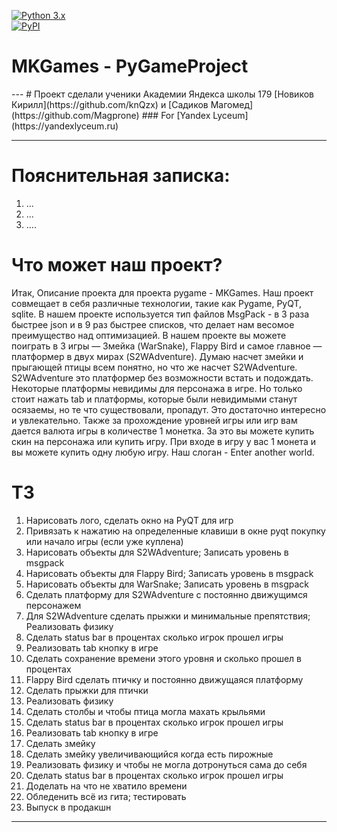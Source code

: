 <a target="_blank" rel="noopener noreferrer" href="https://camo.githubusercontent.com/ef3892af739fbe7080947664c6e20d9fbf160facc87e77b6f43267d6be840cba/68747470733a2f2f696d672e736869656c64732e696f2f707970692f707976657273696f6e732f766b5f6170692e737667"><img src="https://camo.githubusercontent.com/ef3892af739fbe7080947664c6e20d9fbf160facc87e77b6f43267d6be840cba/68747470733a2f2f696d672e736869656c64732e696f2f707970692f707976657273696f6e732f766b5f6170692e737667" alt="Python 3.x" style="max-width: 100%;"></a><br>
<a href="#"><img src="https://camo.githubusercontent.com/38f5db5524ba43e7262dfbca1f7d3631ba127fb1596785dfd707d5fc671821c9/687474703a2f2f466f7254686542616467652e636f6d2f696d616765732f6261646765732f6d6164652d776974682d707974686f6e2e737667" alt="PyPI" data-canonical-src="http://ForTheBadge.com/images/badges/made-with-python.svg" style="max-width: 100%;"></a>
<h1>MKGames - PyGameProject</h1>
---
# Проект сделали ученики Академии Яндекса школы 179 [Новиков Кирилл](https://github.com/knQzx) и [Садиков Магомед](https://github.com/Magprone)
### For [Yandex Lyceum](https://yandexlyceum.ru)

---
# Пояснительная записка:
1. ...
2. ...
3. ....
# Что может наш проект?
Итак, Описание проекта для проекта pygame - MKGames. Наш проект совмещает в себя различные технологии,
такие как Pygame, PyQT, sqlite. В нашем проекте используется тип файлов MsgPack -
в 3 раза быстрее json и в 9 раз быстрее списков, что делает нам весомое преимущество
над оптимизацией. В нашем проекте вы можете поиграть в 3 игры — Змейка (WarSnake), Flappy Bird и самое главное —
платформер в двух мирах (S2WAdventure). Думаю насчет змейки и прыгающей птицы всем понятно, но что же насчет S2WAdventure.
S2WAdventure это платформер без возможности встать и подождать. Некоторые платформы невидимы для персонажа в игре.
Но только стоит нажать tab и платформы, которые были невидимыми станут осязаемы, но те что существовали, пропадут. Это
достаточно интересно и увлекательно. Также за прохождение уровней игры или игр вам дается валюта игры в количестве 1 монетка.
За это вы можете купить скин на персонажа или купить игру. При входе в игру у вас 1 монета и вы можете купить одну любую игру.
Наш слоган - Enter another world.
# ТЗ
1) Нарисовать лого, сделать окно на PyQT для игр
2) Привязать к нажатию на определенные клавиши в окне pyqt покупку или начало игры (если уже куплена)
3) Нарисовать объекты для S2WAdventure; Записать уровень в msgpack
4) Нарисовать объекты для Flappy Bird; Записать уровень в msgpack
5) Нарисовать объекты для WarSnake; Записать уровень в msgpack
6) Сделать платформу для S2WAdventure с постоянно движущимся персонажем
7) Для S2WAdventure сделать прыжки и минимальные препятствия; Реализовать физику
8) Сделать status bar в процентах сколько игрок прошел игры
9) Реализовать tab кнопку в игре
10) Сделать сохранение времени этого уровня и сколько прошел в процентах
11) Flappy Bird сделать птичку и постоянно движущаяся платформу
12) Сделать прыжки для птички
13) Реализовать физику
14) Сделать столбы и чтобы птица могла махать крыльями
15) Сделать status bar в процентах сколько игрок прошел игры
16) Реализовать tab кнопку в игре
17) Сделать змейку
18) Сделать змейку увеличивающийся когда есть пирожные
19) Реализовать физику и чтобы не могла дотронуться сама до себя
20) Сделать status bar в процентах сколько игрок прошел игры
21) Доделать на что не хватило времени
22) Обледенить всё из гита; тестировать
23) Выпуск в продакшн
---
